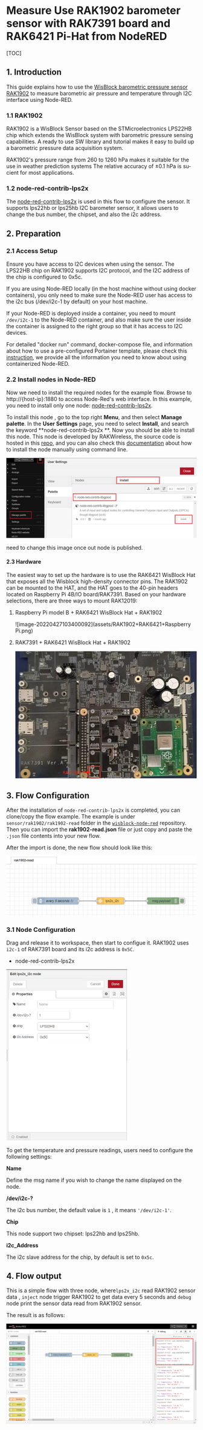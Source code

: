 # Measure Use RAK1902 barometer sensor with RAK7391 board and RAK6421 Pi-Hat from NodeRED

[TOC]

## 1. Introduction

This guide explains how to use the [WisBlock barometric pressure sensor RAK1902](https://docs.rakwireless.com/Product-Categories/WisBlock/RAK1902/Datasheet/#overview) to measure barometric air pressure and temperature through I2C interface using Node-RED.

### 1.1 RAK1902

RAK1902 is a WisBlock Sensor based on the STMicroelectronics LPS22HB chip which extends the WisBlock system with barometric pressure sensing capabilities. A ready to use SW library and tutorial makes it easy to build up a barometric pressure data acquisition system.

RAK1902's pressure range from 260 to 1260 hPa makes it suitable for the use in weather prediction systems The relative accuracy of ±0.1 hPa is su­cient for most applications.

### 1.2 node-red-contrib-lps2x

The [node-red-contrib-lps2x](https://git.rak-internal.net/product-rd/gateway/wis-developer/rak7391/node-red-nodes/-/tree/master/node-red-contrib-lps2x) is used in this flow to configure the sensor. It supports lps22hb or lps25hb I2C barometer sensor, it allows users to change the bus number, the chipset, and also the i2c address. 

## 2. Preparation

### 2.1 Access Setup

Ensure you have access to I2C devices when using the sensor. The LPS22HB chip on RAK1902 supports I2C protocol, and the I2C address of the chip is configured to 0x5c.

If you are using Node-RED locally (in the host machine without using docker containers), you only need to  make sure the Node-RED user has access to the i2c bus (/dev/i2c-1 by default) on your host machine. 

If your Node-RED is deployed inside a container, you need to mount `/dev/i2c-1` to the Node-RED container, and also make sure the user inside the container is assigned to the right group so that it has access to I2C devices.

For detailed "docker run" command, docker-compose file, and information about how to use a pre-configured Portainer template, please check this [instruction](https://git.rak-internal.net/product-rd/gateway/wis-developer/rak7391/wisblock-node-red/-/blob/dev/README-Docker/README.md), we provide all the information you need to know about using containerized Node-RED.

### 2.2 Install nodes in Node-RED

Now we need to install the required nodes for the example flow. Browse to http://{host-ip}:1880 to access Node-Red's web interface. In this example, you need to install only one node: [node-red-contrib-lps2x](https://git.rak-internal.net/product-rd/gateway/wis-developer/rak7391/node-red-nodes/-/tree/master/node-red-contrib-lps2x).

To install this node , go to the top right **Menu**, and then select **Manage palette**. In the **User Settings** page, you need to select **Install**, and search the keyword **node-red-contrib-lps2x **. Now you should be able to install this node. This node is developed by RAKWireless, the source code is hosted in this [repo](https://git.rak-internal.net/product-rd/gateway/wis-developer/rak7391/node-red-nodes/-/tree/master/node-red-contrib-lps2x), and you can also check this [documentation](https://git.rak-internal.net/product-rd/gateway/wis-developer/rak7391/wisblock-node-red/-/blob/dev/README-Docker/README.md) about how to install the node manually using command line.

![install node](assets/install-node.png)

need to change this image once out node is published.

#### 2.3 Hardware

The easiest way to set up the hardware is to use the RAK6421 WisBlock Hat that exposes all the Wisblock high-density connector pins.  The RAK1902 can be mounted to the HAT, and the HAT goes to the 40-pin headers located on Raspberry Pi 4B/IO board/RAK7391. Based on your hardware selections, there are three ways to mount RAK12019:

1. Raspberry Pi model B + RAK6421 WisBlock Hat +  RAK1902

   ![image-20220427103400092](assets/RAK1902+RAK6421+Raspberry Pi.png)

2. RAK7391 + RAK6421 WisBlock Hat +  RAK1902

   ![image-20220427103400092](assets/image-20220427103400092.png)

   

## 3. Flow Configuration

After the installation of `node-red-contrib-lps2x` is completed, you can clone/copy the flow example. The example is under `sensor/rak1902/rak1902-read` folder in the [`wisblock-node-red`](https://git.rak-internal.net/product-rd/gateway/wis-developer/rak7391/wisblock-node-red/-/tree/dev/) repository. Then you can import the  **rak1902-read.json** file or just copy and paste the `.json` file contents into your new flow.

After the import is done, the new flow should look like this:

<img src="assets/flow-overview.png" alt="Flow overview" style="zoom:50%;" />

### 3.1 Node Configuration

Drag and release it to workspace,  then start to configue it. RAK1902 uses `i2c-1` of RAK7391 board and its i2c address is `0x5C`.

* node-red-contrib-lps2x

<img src="assets/image-20220427103657484.png" alt="image-20220427103657484" style="zoom:50%;" />	

To get the temperature and pressure readings, users need to configure the following settings:

**Name**

Define the msg name if you wish to change the name displayed on the node.

**/dev/i2c-?**

The i2c bus number, the default value is `1` , it means `'/dev/i2c-1'`.

**Chip**

This node support two chipset: lps22hb and lps25hb.

**i2c_Address**

The i2c slave address for the chip, by default is set to `0x5c`.

## 4. Flow output

This is a simple flow with three node, where`lps2x_i2c` read RAK1902 sensor data ,  `inject` node trigger RAK1902  to get data every 5 seconds and `debug` node print the sensor data read from RAK1902 sensor.

The result is as follows:

![image-20220427104053497](assets/image-20220427104053497.png)

